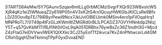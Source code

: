 $START$S6AeMw/5Y7GAunvSzqav6mtLLg0rbMCMziSvgrFXQr923W8xoIcWSXjR4qKz1eiZtWNueqZ2y61l9P05n4V3xK2tS4rs1QcuyHWKGbJKlCLsRe9BfxLD/Z0Oov8pTE/79iR8yrPewI9Ncx7JklJvIOBlEUimk0MSm4ero1pFilOqaHrq1MNPRoTL7/0T49p4tFzGLzKWmWZMGRd0rBLlLPCADZ37GVYHNnkdp2NIzjY5T+q57QvKbM1TifBJfiNt0iIOxL9qA051DRBhx76ywBsZc36Z1mdH3G+MjcdZ4zFtaG7eiDVVwvlWEK1QIXXkc3CJ25yEofTf2ikvca7KvZ4nPNtwcsrLd4GMCRxhSgqHZheTkninqTPpF0yxDvxa$END$